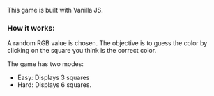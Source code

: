This game is built with Vanilla JS. 

<h3>How it works:</h3>
<p>A random RGB value is chosen. The objective is to guess the color by clicking on the square you think is the correct color.</p>
<p>The game has two modes: </p>
<ul>
  <li>Easy: Displays 3 squares</li>
  <li>Hard: Displays 6 squares.</li>
</ul>
